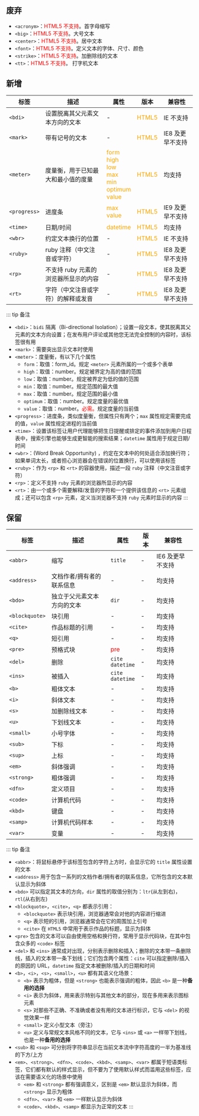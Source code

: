 ## 废弃

+ `<acronym>`：<font color="red">HTML5 不支持</font>。首字母缩写
+ `<big>`：<font color="red">HTML5 不支持</font>。大号文本
+ `<center>`：<font color="red">HTML5 不支持</font>。居中文本
+ `<font>`：<font color="red">HTML5 不支持</font>。定义文本的字体、尺寸、颜色
+ `<strike>`：<font color="red">HTML5 不支持</font>。加删除线的文本
+ `<tt>`：<font color="red">HTML5 不支持</font>。 打字机文本



## 新增

标签|描述|属性|版本|兼容性
-|-|-|-|-
`<bdi>`|设置脱离其父元素文本方向的文本|-|<font color="orange">HTML5</font>|IE 不支持
`<mark>`|带有记号的文本|-|<font color="orange">HTML5</font>|IE8 及更早不支持
`<meter>`|度量衡，用于已知最大和最小值的度量|<font color="orange">form</font><br><font color="orange">high</font><br><font color="orange">low</font><br><font color="orange">max</font><br><font color="orange">min</font><br><font color="orange">optimum</font><br><font color="orange">value</font><br>|<font color="orange">HTML5</font>|均支持
`<progress>`|进度条|<font color="orange">max</font><br><font color="orange">value</font><br>|<font color="orange">HTML5</font>|IE9 及更早不支持
`<time>`|日期/时间|<font color="orange">datetime</font><br>|<font color="orange">HTML5</font>|均支持
`<wbr>`|约定文本换行的位置|-|<font color="orange">HTML5</font>|IE 不支持
`<ruby>`|ruby 注释（中文注音或字符）|-|<font color="orange">HTML5</font>|IE8 及更早不支持
`<rp>`|不支持 ruby 元素的浏览器所显示的内容|-|<font color="orange">HTML5</font>|IE8 及更早不支持
`<rt>`|字符（中文注音或字符）的解释或发音|-|<font color="orange">HTML5</font>|IE8 及更早不支持

::: tip 备注
+ `<bdi>`：`bidi` 隔离（Bi-directional Isolation）；设置一段文本，使其脱离其父元素的文本方向设置；在发布用户评论或其他您无法完全控制的内容时，该标签很有用
+ `<mark>`：需要突出显示文本时使用
+ `<meter>`：度量衡，有以下几个属性
  + `form`：取值：form_id。规定 `<meter>` 元素所属的一个或多个表单
  + `high`：取值：number。规定被界定为高的值的范围
  + `low`：取值：number。规定被界定为低的值的范围
  + `min`：取值：number。规定范围的最大值
  + `max`：取值：number。规定范围的最小值
  + `optimum`：取值：number。规定度量的最优值
  + `value`：取值：number。<font color="red">必需。</font>规定度量的当前值
+ `<progress>`：进度条，类似度量衡，但属性只有两个；`max` 属性规定需要完成的值，`value` 属性规定进程的当前值
+ `<time>`：设置该标签让用户代理能够把生日提醒或排定的事件添加到用户日程表中，搜索引擎也能够生成更智能的搜索结果；`datetime` 属性用于规定日期/时间
+ `<wbr>`：(Word Break Opportunity) ，约定在文本中的何处适合添加换行符；如果单词太长，或者担心浏览器会在错误的位置换行，可以使用该标签
+ `<ruby>`：作为 `<rp>` 和 `<rt>` 的容器使用，描述一段 `ruby` 注释（中文注音或字符）
+ `<rp>`：定义不支持 `ruby` 元素的浏览器所显示的内容
+ `<rt>`：由一个或多个需要解释/发音的字符和一个提供该信息的 `<rt>` 元素组成；还可以包含 `<rp>` 元素，定义当浏览器不支持 `ruby` 元素时显示的内容
:::



## 保留

标签|描述|属性|版本|兼容性
-|-|-|-|-
`<abbr>`|缩写|`title`|-|IE6 及更早不支持
`<address>`|文档作者/拥有者的联系信息|-|-|均支持
`<bdo>`|独立于父元素文本方向的文本|`dir`|-|均支持
`<blockquote>`|块引用|-|-|均支持
`<cite>`|作品标题的引用|-|-|均支持
`<q>`|短引用|-|-|均支持
`<pre>`|预格式块|<font color="red">pre</font>|-|均支持
`<del>`|删除|`cite`<br>`datetime`|-|均支持
`<ins>`|被插入|`cite`<br>`datetime`|-|均支持
`<b>`|粗体文本|-|-|均支持
`<i>`|斜体文本|-|-|均支持
`<s>`|加删除线文本|-|-|均支持
`<u>`|下划线文本|-|-|均支持
`<small>`|小号字体|-|-|均支持
`<sub>`|下标|-|-|均支持
`<sup>`|上标|-|-|均支持
`<em>`|斜体强调|-|-|均支持
`<strong>`|粗体强调|-|-|均支持
`<dfn>`|定义项目|-|-|均支持
`<code>`|计算机代码|-|-|均支持
`<kbd>`|键盘|-|-|均支持
`<samp>`|计算机代码样本|-|-|均支持
`<var>`|变量|-|-|均支持


::: tip 备注
+ `<abbr>`：将鼠标悬停于该标签包含的字符上方时，会显示它的 `title` 属性设置的文本
+ `<address>` 用于包含一系列的文档作者/拥有者的联系信息，它所包含的文本默认显示为斜体
+ `<bdo>` 可以指定其文本的方向，`dir` 属性的取值分别为：`ltr`(从左到右)，`rtl`(从右到左)
+ `<blockquote>`，`<cite>`，`<q>` 都表示引用：
  + `<blockquote>` 表示块引用，浏览器通常会对他的内容进行缩进
  + `<q>` 表示短的引用，浏览器通常会在它的周围加上引号
  + `<cite>` 在 `HTML5` 中常用于表示作品的标题，显示为斜体
+ `<pre>` 包含的文本可以自由使用空格和换行符，常用于显示代码块，在其中包含众多的 `<code>` 标签
+ `<del>` 和 `<ins>` 通常成对出现，分别表示删除和插入；删除的文本带一条删除线，插入的文本带一条下划线；它们包含两个属性：`cite` 可以指定删除/插入的原因的 URL，`datetime` 指定文本被删除/插入的日期和时间
+ `<b>`，`<i>`，`<s>`，`<small>`，`<u>` 都有其语义化场景：
  + `<b>` 表示为粗体，但是 `<strong>` 也能表示强调的粗体，因此 `<b>` 是一种**备用的选择**
  + `<i>` 表示为斜体，用来表示特别与其他文本的部分，现在多用来表示图标元素
  + `<s>` 对那些不正确、不准确或者没有用的文本进行标识，它与 `<del>` 的视觉效果一样
  + `<small>` 定义小型文本（旁注）
  + `<u>` 定义与常规文本风格不同的文本，它与 `<ins>` 或 `<a>` 一样带下划线，也是一种**备用的选择**
+ `<sub>` 和 `<sup>` 可分别将字符串显示在当前文本流中字符高度的一半为基准线的下方/上方
+ `<em>`、`<strong>`、`<dfn>`、`<code>`、`<kbd>`、`<samp>`、`<var>` 都属于短语类标签，它们都有默认的样式显示，但不要为了使用默认样式而滥用这些标签，应该在需要语义化的场景中使用
  + `<em>` 和 `<strong>` 都有强调意义，区别是 `<em>` 默认显示为斜体，而 `<strong>` 显示为粗体
  + `<dfn>`、`<var>` 和 `<em>` 一样默认显示为斜体
  + `<code>`、`<kbd>`、`<samp>` 都显示为正常的文本
:::